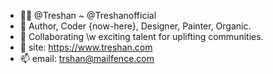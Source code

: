 - 👊🏾 @Treshan ~ @Treshanofficial    
- 🌱 Author, Coder {now-here}, Designer, Painter, Organic.
- 🚀 Collaborating \w exciting talent for uplifting communities.
- 📱 site: https://www.treshan.com
- 📫 email: trshan@mailfence.com
<!---
Treshanofficial/Treshanofficial is a ✨ special ✨ repository because its `README.md` (this file) appears on your GitHub profile.
You can click the Preview link to take a look at your changes.
--->
